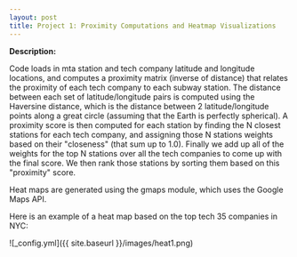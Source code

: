```yaml
---
layout: post
title: Project 1: Proximity Computations and Heatmap Visualizations 
---
```


**Description:**

Code loads in mta station and tech company latitude and longitude locations,
and computes a proximity matrix (inverse of distance) that relates the proximity
of each tech company to each subway station. The distance between each set of
latitude/longitude pairs is computed using the Haversine distance, which is the
distance between 2 latitude/longitude points along a great circle (assuming
that the Earth is perfectly spherical). A proximity score is then computed for
each station by finding the N closest stations for each tech company, and 
assigning those N stations weights based on their "closeness" (that sum up to 
1.0). Finally we add up all of the weights for the top N stations over all the
tech companies to come up with the final score. We then rank those stations by 
sorting them based on this "proximity" score.

Heat maps are generated using the gmaps module, which uses the Google Maps API.

Here is an example of a heat map based on the top tech 35 companies in NYC: 

![_config.yml]({{ site.baseurl }}/images/heat1.png)
